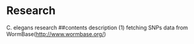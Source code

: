 # Research
C. elegans research
##contents description
(1) fetching SNPs data from WormBase(http://www.wormbase.org/)
